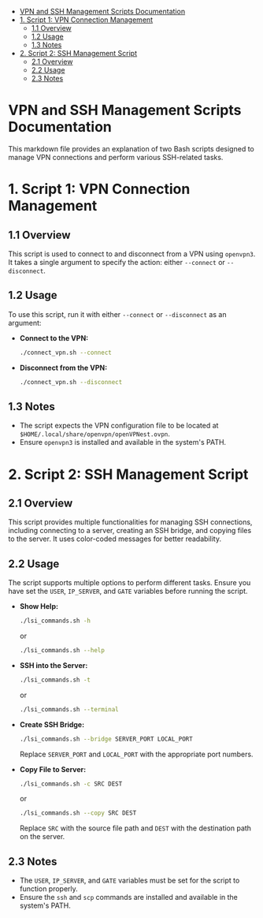 <!-- vim-markdown-toc GitLab -->

* [VPN and SSH Management Scripts Documentation](#vpn-and-ssh-management-scripts-documentation)
* [1. Script 1: VPN Connection Management](#1-script-1-vpn-connection-management)
	* [1.1 Overview](#11-overview)
	* [1.2 Usage](#12-usage)
	* [1.3 Notes](#13-notes)
* [2. Script 2: SSH Management Script](#2-script-2-ssh-management-script)
	* [2.1 Overview](#21-overview)
	* [2.2 Usage](#22-usage)
	* [2.3 Notes](#23-notes)

<!-- vim-markdown-toc -->

# VPN and SSH Management Scripts Documentation

This markdown file provides an explanation of two Bash scripts designed to manage VPN connections and perform various SSH-related tasks.

# 1. Script 1: VPN Connection Management

## 1.1 Overview

This script is used to connect to and disconnect from a VPN using `openvpn3`. It takes a single argument to specify the action: either `--connect` or `--disconnect`.

## 1.2 Usage

To use this script, run it with either `--connect` or `--disconnect` as an argument:

- **Connect to the VPN:**
  ```bash
  ./connect_vpn.sh --connect
  ```

- **Disconnect from the VPN:**
  ```bash
  ./connect_vpn.sh --disconnect
  ```

## 1.3 Notes

- The script expects the VPN configuration file to be located at `$HOME/.local/share/openvpn/openVPNest.ovpn`.
- Ensure `openvpn3` is installed and available in the system's PATH.

# 2. Script 2: SSH Management Script

## 2.1 Overview

This script provides multiple functionalities for managing SSH connections, including connecting to a server, creating an SSH bridge, and copying files to the server. It uses color-coded messages for better readability.

## 2.2 Usage

The script supports multiple options to perform different tasks. Ensure you have set the `USER`, `IP_SERVER`, and `GATE` variables before running the script.

- **Show Help:**
  ```bash
  ./lsi_commands.sh -h
  ```
  or
  ```bash
  ./lsi_commands.sh --help
  ```

- **SSH into the Server:**
  ```bash
  ./lsi_commands.sh -t
  ```
  or
  ```bash
  ./lsi_commands.sh --terminal
  ```

- **Create SSH Bridge:**
  ```bash
  ./lsi_commands.sh --bridge SERVER_PORT LOCAL_PORT
  ```
  Replace `SERVER_PORT` and `LOCAL_PORT` with the appropriate port numbers.

- **Copy File to Server:**
  ```bash
  ./lsi_commands.sh -c SRC DEST
  ```
  or
  ```bash
  ./lsi_commands.sh --copy SRC DEST
  ```
  Replace `SRC` with the source file path and `DEST` with the destination path on the server.

## 2.3 Notes

- The `USER`, `IP_SERVER`, and `GATE` variables must be set for the script to function properly.
- Ensure the `ssh` and `scp` commands are installed and available in the system's PATH.


